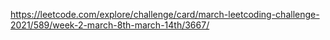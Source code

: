 https://leetcode.com/explore/challenge/card/march-leetcoding-challenge-2021/589/week-2-march-8th-march-14th/3667/
